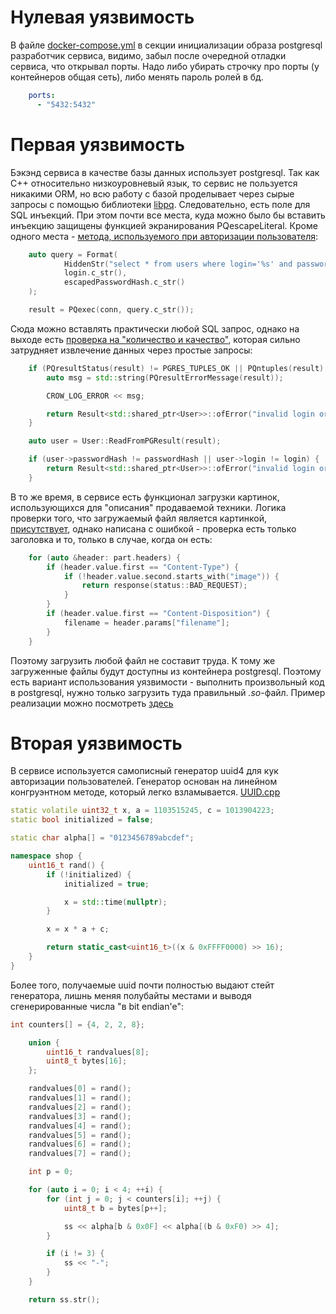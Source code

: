 # Нулевая уязвимость

В файле [docker-compose.yml](../../services/5g_shop/docker-compose.yml) в секции инициализации образа postgresql разработчик сервиса, 
видимо, забыл после очередной отладки сервиса, что открывал порты. Надо либо убирать строчку про порты (у контейнеров общая сеть), либо менять пароль ролей в бд.
```yml
    ports:
      - "5432:5432"
```

# Первая уязвимость

Бэкэнд сервиса в качестве базы данных использует postgresql. Так как С++ относительно низкоуровневый язык, то сервис не пользуется никакими ORM, 
но всю работу с базой проделывает через сырые запросы с помощью библиотеки [libpq](https://www.postgresql.org/docs/current/libpq.html). Следовательно,
есть поле для SQL инъекций. При этом почти все места, куда можно было бы вставить инъекцию защищены функцией экранирования PQescapeLiteral. Кроме одного места - 
[метода, используемого при авторизации пользователя](../../services/5g_shop/back/internal/src/services/UsersService.cpp#L98):
```cpp
    auto query = Format(
            HiddenStr("select * from users where login='%s' and password_hash=%s;"),
            login.c_str(),
            escapedPasswordHash.c_str()
    );

    result = PQexec(conn, query.c_str());
```

Сюда можно вставлять практически любой SQL запрос, однако на выходе есть [проверка на "количество и качество"](../../services/5g_shop/back/internal/src/services/UsersService.cpp#L105), которая сильно затрудняет 
извлечение данных через простые запросы:
```cpp
    if (PQresultStatus(result) != PGRES_TUPLES_OK || PQntuples(result) != 1) {
        auto msg = std::string(PQresultErrorMessage(result));

        CROW_LOG_ERROR << msg;

        return Result<std::shared_ptr<User>>::ofError("invalid login or password");
    }

    auto user = User::ReadFromPGResult(result);

    if (user->passwordHash != passwordHash || user->login != login) {
        return Result<std::shared_ptr<User>>::ofError("invalid login or password");
    }
```

В то же время, в сервисе есть функционал загрузки картинок, использующихся для "описания" продаваемой техники. Логика проверки того, что загружаемый файл является картинкой, [присутствует](../../services/5g_shop/back/internal/src/main.cpp#L422), однако написана с ошибкой - проверка есть только заголовка и то, только в случае, когда он есть:
```cpp
    for (auto &header: part.headers) {
        if (header.value.first == "Content-Type") {
            if (!header.value.second.starts_with("image")) {
                return response(status::BAD_REQUEST);
            }
        }
        if (header.value.first == "Content-Disposition") {
            filename = header.params["filename"];
        }
    }
```

Поэтому загрузить любой файл не составит труда. К тому же загруженные файлы будут доступны из контейнера postgresql. Поэтому есть вариант использования уязвимости - выполнить произвольный код
в postgresql, нужно только загрузить туда правильный *.so*-файл. Пример реализации можно посмотреть [здесь](./psql-rce)


# Вторая уязвимость

В сервисе используется самописный генератор uuid4 для кук авторизации пользователей. Генератор основан на линейном конгруэнтном методе, который легко взламывается. [UUID.cpp](services/5g_shop/back/internal/src/tools/UUID.cpp#L14)
```cpp
static volatile uint32_t x, a = 1103515245, c = 1013904223;
static bool initialized = false;

static char alpha[] = "0123456789abcdef";

namespace shop {
    uint16_t rand() {
        if (!initialized) {
            initialized = true;

            x = std::time(nullptr);
        }

        x = x * a + c;

        return static_cast<uint16_t>((x & 0xFFFF0000) >> 16);
    }
}
```

Более того, получаемые uuid почти полностью выдают стейт генератора, лишнь меняя полубайты местами и выводя сгенерированные числа "в bit endian'e":
```cpp
int counters[] = {4, 2, 2, 8};

    union {
        uint16_t randvalues[8];
        uint8_t bytes[16];
    };

    randvalues[0] = rand();
    randvalues[1] = rand();
    randvalues[2] = rand();
    randvalues[3] = rand();
    randvalues[4] = rand();
    randvalues[5] = rand();
    randvalues[6] = rand();
    randvalues[7] = rand();

    int p = 0;

    for (auto i = 0; i < 4; ++i) {
        for (int j = 0; j < counters[i]; ++j) {
            uint8_t b = bytes[p++];

            ss << alpha[b & 0x0F] << alpha[(b & 0xF0) >> 4];
        }

        if (i != 3) {
            ss << "-";
        }
    }

    return ss.str();
```


